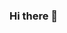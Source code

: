### Hi there 👋

<!--
**beerserker/beerserker** is a ✨ _special_ ✨ repository because its `README.md` (this file) appears on your GitHub profile.

<img src="">

